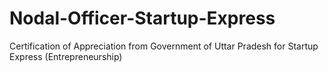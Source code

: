 # Nodal-Officer-Startup-Express
Certification of Appreciation from Government of Uttar Pradesh for Startup Express (Entrepreneurship)

